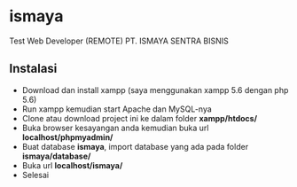 # ismaya
Test Web Developer (REMOTE) PT. ISMAYA SENTRA BISNIS

## Instalasi
  - Download dan install xampp (saya menggunakan xampp 5.6 dengan php 5.6)
  - Run xampp kemudian start Apache dan MySQL-nya
  - Clone atau download project ini ke dalam folder **xampp/htdocs/**
  - Buka browser kesayangan anda kemudian buka url **localhost/phpmyadmin/**
  - Buat database **ismaya**, import database yang ada pada folder **ismaya/database/**
  - Buka url **localhost/ismaya/**
  - Selesai
